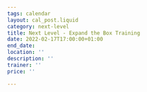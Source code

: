 ```yaml
---
tags: calendar
layout: cal_post.liquid
category: next-level
title: Next Level - Expand the Box Training
date: 2022-02-17T17:00:00+01:00
end_date: 
location: ''
description: ''
trainer: ''
price: ''

---
```

